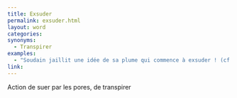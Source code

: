 ```yaml
---
title: Exsuder
permalink: exsuder.html
layout: word
categories:
synonyms:
  - Transpirer
examples:
  - "Soudain jaillit une idée de sa plume qui commence à exsuder ! (cf. Histoires)"
link: 
---
```


Action de suer par les pores, de transpirer

